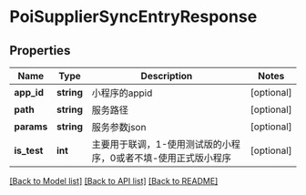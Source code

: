 # PoiSupplierSyncEntryResponse

## Properties
Name | Type | Description | Notes
------------ | ------------- | ------------- | -------------
**app_id** | **string** | 小程序的appid | [optional] 
**path** | **string** | 服务路径 | [optional] 
**params** | **string** | 服务参数json | [optional] 
**is_test** | **int** | 主要用于联调，1-使用测试版的小程序，0或者不填-使用正式版小程序 | [optional] 

[[Back to Model list]](../../README.md#documentation-for-models) [[Back to API list]](../../README.md#documentation-for-api-endpoints) [[Back to README]](../../README.md)

